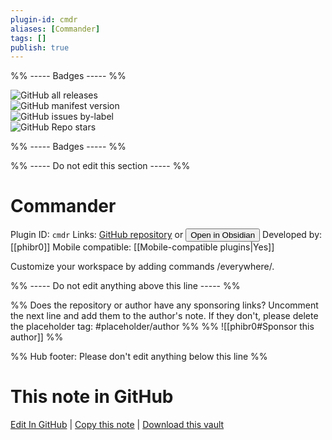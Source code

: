 ```yaml
---
plugin-id: cmdr
aliases: [Commander]
tags: []
publish: true
---
```


%% ----- Badges ----- %%

![GitHub all releases](https://img.shields.io/github/downloads/phibr0/obsidian-commander/total?color=573E7A&logo=github&style=for-the-badge)  
![GitHub manifest version](https://img.shields.io/github/manifest-json/v/phibr0/obsidian-commander?color=573E7A&logo=github&style=for-the-badge)  
![GitHub issues by-label](https://img.shields.io/github/issues/phibr0/obsidian-commander/help%20wanted?color=573E7A&logo=github&style=for-the-badge)  
![GitHub Repo stars](https://img.shields.io/github/stars/phibr0/obsidian-commander?color=573E7A&logo=github&style=for-the-badge)

%% ----- Badges ----- %%

%% ----- Do not edit this section ----- %%

# Commander

Plugin ID: `cmdr`
Links: [GitHub repository](https://github.com/phibr0/obsidian-commander) or [<button id=HH>Open in Obsidian</button>](obsidian://show-plugin?id=cmdr)
Developed by: [[phibr0]]
Mobile compatible: [[Mobile-compatible plugins|Yes]]

Customize your workspace by adding commands /everywhere/.

%% ----- Do not edit anything above this line ----- %%

%% Does the repository or author have any sponsoring links? Uncomment the next line and add them to the author's note. If they don't, please delete the placeholder tag: #placeholder/author %%
%% ![[phibr0#Sponsor this author]] %%

%% Hub footer: Please don't edit anything below this line %%

# This note in GitHub

<span class="git-footer">[Edit In GitHub](https://github.dev/obsidian-community/obsidian-hub/blob/main/02%20-%20Community%20Expansions/02.05%20All%20Community%20Expansions/Plugins/cmdr.md "git-hub-edit-note") | [Copy this note](https://raw.githubusercontent.com/obsidian-community/obsidian-hub/main/02%20-%20Community%20Expansions/02.05%20All%20Community%20Expansions/Plugins/cmdr.md "git-hub-copy-note") | [Download this vault](https://github.com/obsidian-community/obsidian-hub/archive/refs/heads/main.zip "git-hub-download-vault") </span>
